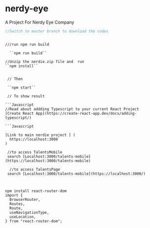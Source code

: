 # nerdy-eye
A Project For Nerdy Eye Company

```Javascript
//Switch to master branch to download the codes
````
```Node
 
///run npm run build

  ``npm run build``
```
 

``` Node
//Unzip the nerdie.zip file and  run
``npm install``
```

``` Node
 
 // Then 
 
 ``npm start``
 
 // To show result
 
```Javascript
//Read about addding Typescript to your current React Project
[Create React App](https://create-react-app.dev/docs/adding-typescript/)

```Javascript

[Link to main nerdie project ] (
  https://localhost:3000
)

```

``` Node 
 //to access TalentsMobile
 search [Localhost:3000/talents-mobile](https://localhost:3000/talents-mobile)
 
  //to access TalentsPage
 search [Localhost:3000/talents-mobile](https://localhost:3000/)
 
```

```Node

npm install react-router-dom
import {
  BrowserRouter,
  Routes,
  Route,
  useNavigationType,
  useLocation,
} from "react-router-dom";

```
